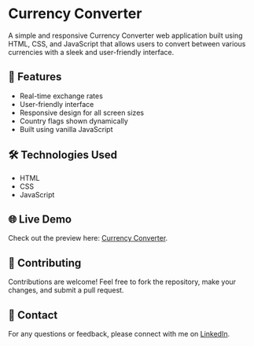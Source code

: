 # Currency Converter
A simple and responsive Currency Converter web application built using HTML, CSS, and JavaScript that allows users to convert between various currencies with a sleek and user-friendly interface.

## 🚀 Features
- Real-time exchange rates
- User-friendly interface
- Responsive design for all screen sizes
- Country flags shown dynamically
- Built using vanilla JavaScript

## 🛠️ Technologies Used
- HTML
- CSS
- JavaScript

## 🌐 Live Demo
Check out the preview here:
[Currency Converter](https://currency-converter-two-phi.vercel.app/).

## 📝 Contributing
Contributions are welcome! Feel free to fork the repository, make your changes, and submit a pull request.

## 📧 Contact
For any questions or feedback, please connect with me on [LinkedIn](https://linkedin.com/in/madhav-bhudhiraja-40a6b0291).
